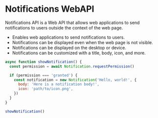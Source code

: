 # Notifications WebAPI

Notifications API is a Web API that allows web applications to send notifications to users outside the context of the web page.

- Enables web applications to send notifications to users.
- Notifications can be displayed even when the web page is not visible.
- Notifications can be displayed on the desktop or device.
- Notifications can be customized with a title, body, icon, and more.

```js
async function showNotification() {
  const permission = await Notification.requestPermission()

  if (permission === 'granted') {
    const notification = new Notification('Hello, world!', {
      body: 'Here is a notification body!',
      icon: 'path/to/icon.png',
    })
  }
}

showNotification()
```
